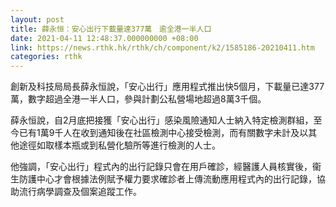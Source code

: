 ```yaml
---
layout: post
title: 薛永恒：安心出行下載量達377萬　逾全港一半人口
date: 2021-04-11 12:48:37.000000000 +08:00
link: https://news.rthk.hk/rthk/ch/component/k2/1585186-20210411.htm
categories: rthk
---
```


創新及科技局局長薛永恒說，「安心出行」應用程式推出快5個月，下載量已達377萬，數字超過全港一半人口，參與計劃公私營場地超過8萬3千個。 

薛永恒說，自2月底把接獲「安心出行」感染風險通知人士納入特定檢測群組，至今已有1萬9千人在收到通知後在社區檢測中心接受檢測，而有關數字未計及以其他途徑如取樣本瓶或到私營化驗所等進行檢測的人士。

他強調，「安心出行」程式內的出行記錄只會在用戶確診，經醫護人員核實後，衞生防護中心才會根據法例賦予權力要求確診者上傳流動應用程式內的出行記錄，協助流行病學調查及個案追蹤工作。
